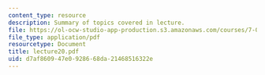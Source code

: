 ```yaml
---
content_type: resource
description: Summary of topics covered in lecture.
file: https://ol-ocw-studio-app-production.s3.amazonaws.com/courses/7-03-genetics-fall-2004/d7af860947e0928668da21468516322e_lecture20.pdf
file_type: application/pdf
resourcetype: Document
title: lecture20.pdf
uid: d7af8609-47e0-9286-68da-21468516322e
---
```

